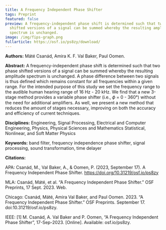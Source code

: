 ```yaml
---
title: A Frequency Independent Phase Shifter
tags: Preprint
featured: false
preview: A frequency-independent phase shift is determined such that two phase
  shifted versions of a signal can be summed whereby the resulting amplitude
  spectrum is unchanged.
image: /img/fips-graph.png
fullarticle: https://osf.io/ps8zy/download/
---
```

**Authors:** Máté Csanád, Amira K. F. Val Baker, Paul Oomen.

**Abstract:** A frequency-independent phase shift is determined such that two phase shifted versions of a signal can be summed whereby the resulting amplitude spectrum is unchanged. A phase difference between two signals is thus defined which remains constant for all frequencies within a given range. For the intended purpose of this study we set the frequency range to the audible human hearing range of 16 Hz - 20 kHz. We find that a new 3-stage method provides a variable phase shifter (i.e., 𝜙 = 0 - 360°) without the need for additional amplifiers. As well, we present a new method that reduces the amount of stages necessary, improving on both the accuracy and efficiency of current techniques.

**Disciplines:** Engineering, Signal Processing, Electrical and Computer Engineering, Physics, Physical Sciences and Mathematics Statistical, Nonlinear, and Soft Matter Physics

**Keywords:** band filter, frequency independence phase shifter, signal processing, sound transformation, time delayer

**Citations:**

APA: Csanád, M., Val Baker, A., & Oomen, P. (2023, September 17). A Frequency Independent Phase Shifter. https://doi.org/10.31219/osf.io/ps8zy

MLA: Csanád, Máté, et al. “A Frequency Independent Phase Shifter.” OSF Preprints, 17 Sept. 2023. Web.

Chicago: Csanád, Máté, Amira Val Baker, and Paul Oomen. 2023. “A Frequency Independent Phase Shifter.” OSF Preprints. September 17. doi:10.31219/osf.io/ps8zy.

IEEE: \[1] M. Csanád, A. Val Baker and P. Oomen, “A Frequency Independent Phase Shifter”, 17-Sep-2023. \[Online]. Available: osf.io/ps8zy.
